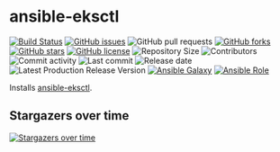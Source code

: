 # ansible-eksctl

[![Build Status](https://travis-ci.org/030/ansible-eksctl.svg?branch=master)](https://travis-ci.org/030/ansible-eksctl)
[![GitHub issues](https://img.shields.io/github/issues/030/ansible-eksctl)](https://github.com/030/ansible-eksctl/issues)
![GitHub pull requests](https://img.shields.io/github/issues-pr/030/ansible-eksctl)
[![GitHub forks](https://img.shields.io/github/forks/030/ansible-eksctl)](https://github.com/030/ansible-eksctl/network)
[![GitHub stars](https://img.shields.io/github/stars/030/ansible-eksctl)](https://github.com/030/ansible-eksctl/stargazers)
[![GitHub license](https://img.shields.io/github/license/030/ansible-eksctl)](https://github.com/030/ansible-eksctl/blob/master/LICENSE)
![Repository Size](https://img.shields.io/github/repo-size/030/ansible-eksctl.svg)
![Contributors](https://img.shields.io/github/contributors/030/ansible-eksctl.svg)
![Commit activity](https://img.shields.io/github/commit-activity/m/030/ansible-eksctl.svg)
![Last commit](https://img.shields.io/github/last-commit/030/ansible-eksctl.svg)
![Release date](https://img.shields.io/github/release-date/030/ansible-eksctl.svg)
![Latest Production Release Version](https://img.shields.io/github/release/030/ansible-eksctl.svg)
[![Ansible Galaxy](https://img.shields.io/ansible/role/0.svg)](https://galaxy.ansible.com/030/ansible-eksctl)
[![Ansible Role](https://img.shields.io/ansible/role/d/0)](https://galaxy.ansible.com/030/ansible-eksctl)

Installs [ansible-eksctl](https://github.com/weaveworks/eksctl).

## Stargazers over time

[![Stargazers over time](https://starchart.cc/030/ansible-eksctl.svg)](https://starchart.cc/030/ansible-eksctl)
